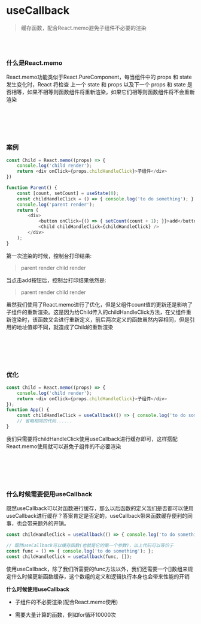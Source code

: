 # useCallback

> 缓存函数，配合React.memo避免子组件不必要的渲染

<br></br>





### 什么是React.memo

React.memo功能类似于React.PureComponent，每当组件中的 props 和 state 发生变化时，React 将检查 上一个 state 和 props 以及下一个 props 和 state 是否相等，如果不相等则函数组件将重新渲染，如果它们相等则函数组件将不会重新渲染

<br></br>
<br></br>





### 案例

```javascript
const Child = React.memo((props) => {
    console.log('child render');
    return <div onClick={props.childHandleClick}>子组件</div>
})

function Parent() {
    const [count, setCount] = useState(0);
    const childHandleClick = () => { console.log('to do something'); }
    console.log('parent render');
    return (
        <div>
            <button onClick={() => { setCount(count + 1); }}>add</button>
            <Child childHandleClick={childHandleClick} />
        </div>
    );
}
```

第一次渲染的时候，控制台打印结果:
> parent render
> child render

当点击add按钮后，控制台打印结果依然是:
> parent render
> child render

虽然我们使用了React.memo进行了优化，但是父组件count值的更新还是影响了子组件的重新渲染。这是因为给Child传入的childHandleClick方法，在父组件重新渲染时，该函数又会进行重新定义，前后两次定义的函数虽然内容相同，但是引用的地址值却不同，就造成了Child的重新渲染

<br></br>
<br></br>





### 优化

```javascript
const Child = React.memo((props) => {
    console.log('child render');
    return <div onClick={props.childHandleClick}>子组件</div>
});
function App() {
    const childHandleClick = useCallback(() => { console.log('to do something'); }, []);
    // 省略相同的代码......
}
```

我们只需要将childHandleClick使用useCallback进行缓存即可，这样搭配React.memo使用就可以避免子组件的不必要渲染

<br></br>
<br></br>




### 什么时候需要使用useCallback

既然useCallback可以对函数进行缓存，那么以后函数的定义我们是否都可以使用useCallback进行缓存？答案肯定是否定的，useCallback带来函数缓存便利的同事，也会带来额外的开销。

```javascript
const childHandleClick = useCallback(() => { console.log('to do something'); }, []);

// 既然useCallback可以缓存函数(也就是它的第一个参数)，以上代码可以等价于
const func = () => { console.log('to do something'); };
const childHandleClick = useCallback(func, []);
```

使用useCallback，除了我们所需要的func方法以外，我们还需要一个[]数组来规定什么时候更新函数缓存，这个数组的定义和逻辑执行本身也会带来性能的开销


**什么时候使用useCallback**

- 子组件的不必要渲染(配合React.memo使用)

- 需要大量计算的函数，例如for循环10000次
